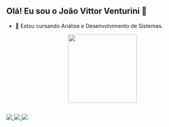 ## Olá! Eu sou o João Vittor Venturini 👋

- 🌱 Estou cursando Análise e Desenvolvimento de Sistemas.

<div align="center">
  <a href="https://github.com/JoaoVittorVenturini">
  <img height="180em" src="https://github-readme-stats.vercel.app/api?username=JoaoVittorVenturini&show_icons=true&theme=dark&include_all_commits=true&count_private=true"/>
  <!-- img height="180em" src="https://github-readme-stats.vercel.app/api/top-langs/?username=JoaoVittorVenturini&layout=compact&langs_count=7&theme=dark"/ -->
</div>
  
##
  
<div> 
  <!--linkedin-->
  <a href="https://www.linkedin.com/in/joão-vittor-venturini-lopes-lindo-a9b549247/" target="_blank"> <img src="https://img.shields.io/badge/-LinkedIn-%230077B5?style=for-the-badge&logo=linkedin&logoColor=white" target="_blank"> </a> 
  <!--insta-->
  <a href="https://www.instagram.com/joao.vittor.venturini/" target="_blank"> <img src="https://img.shields.io/badge/-Instagram-%23E4405F?style=for-the-badge&logo=instagram&logoColor=white" target="_blank"> </a>
  <!--discord-->
 <a href="https://discord.gg/BV9hV8ZTEf" target="_blank"> <img src="https://img.shields.io/badge/Discord-7289DA?style=for-the-badge&logo=discord&logoColor=white" target="_blank"> </a> 
  </div>
